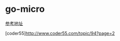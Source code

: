# go-micro


[参考地址](https://blog.csdn.net/hotcoffie/category_10382544.html)

[coder55]http://www.coder55.com/topic/94?page=2